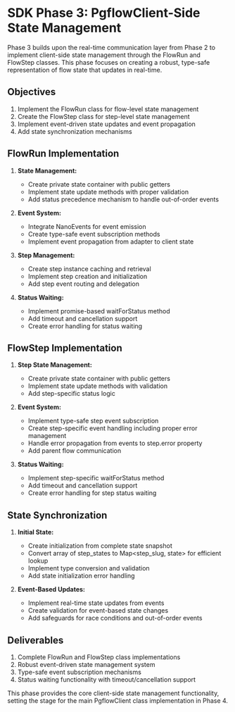 # SDK Phase 3: PgflowClient-Side State Management

Phase 3 builds upon the real-time communication layer from Phase 2 to implement client-side state management through the FlowRun and FlowStep classes. This phase focuses on creating a robust, type-safe representation of flow state that updates in real-time.

## Objectives

1. Implement the FlowRun class for flow-level state management
2. Create the FlowStep class for step-level state management
3. Implement event-driven state updates and event propagation
4. Add state synchronization mechanisms

## FlowRun Implementation

1. **State Management:**
   - Create private state container with public getters
   - Implement state update methods with proper validation
   - Add status precedence mechanism to handle out-of-order events

2. **Event System:**
   - Integrate NanoEvents for event emission
   - Create type-safe event subscription methods
   - Implement event propagation from adapter to client state

3. **Step Management:**
   - Create step instance caching and retrieval
   - Implement step creation and initialization
   - Add step event routing and delegation

4. **Status Waiting:**
   - Implement promise-based waitForStatus method
   - Add timeout and cancellation support
   - Create error handling for status waiting

## FlowStep Implementation

1. **Step State Management:**
   - Create private state container with public getters
   - Implement state update methods with validation
   - Add step-specific status logic

2. **Event System:**
   - Implement type-safe step event subscription
   - Create step-specific event handling including proper error management
   - Handle error propagation from events to step.error property
   - Add parent flow communication

3. **Status Waiting:**
   - Implement step-specific waitForStatus method
   - Add timeout and cancellation support
   - Create error handling for step status waiting

## State Synchronization

1. **Initial State:**
   - Create initialization from complete state snapshot
   - Convert array of step_states to Map<step_slug, state> for efficient lookup
   - Implement type conversion and validation
   - Add state initialization error handling

2. **Event-Based Updates:**
   - Implement real-time state updates from events
   - Create validation for event-based state changes
   - Add safeguards for race conditions and out-of-order events

## Deliverables

1. Complete FlowRun and FlowStep class implementations
2. Robust event-driven state management system
3. Type-safe event subscription mechanisms
4. Status waiting functionality with timeout/cancellation support

This phase provides the core client-side state management functionality, setting the stage for the main PgflowClient class implementation in Phase 4.